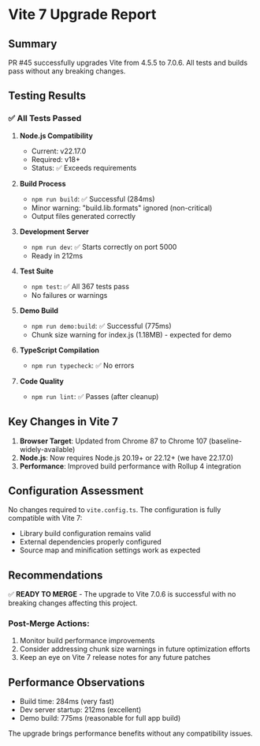 # Vite 7 Upgrade Report

## Summary
PR #45 successfully upgrades Vite from 4.5.5 to 7.0.6. All tests and builds pass without any breaking changes.

## Testing Results

### ✅ All Tests Passed

1. **Node.js Compatibility**
   - Current: v22.17.0
   - Required: v18+
   - Status: ✅ Exceeds requirements

2. **Build Process**
   - `npm run build`: ✅ Successful (284ms)
   - Minor warning: "build.lib.formats" ignored (non-critical)
   - Output files generated correctly

3. **Development Server**
   - `npm run dev`: ✅ Starts correctly on port 5000
   - Ready in 212ms

4. **Test Suite**
   - `npm test`: ✅ All 367 tests pass
   - No failures or warnings

5. **Demo Build**
   - `npm run demo:build`: ✅ Successful (775ms)
   - Chunk size warning for index.js (1.18MB) - expected for demo

6. **TypeScript Compilation**
   - `npm run typecheck`: ✅ No errors

7. **Code Quality**
   - `npm run lint`: ✅ Passes (after cleanup)

## Key Changes in Vite 7

1. **Browser Target**: Updated from Chrome 87 to Chrome 107 (baseline-widely-available)
2. **Node.js**: Now requires Node.js 20.19+ or 22.12+ (we have 22.17.0)
3. **Performance**: Improved build performance with Rollup 4 integration

## Configuration Assessment

No changes required to `vite.config.ts`. The configuration is fully compatible with Vite 7:
- Library build configuration remains valid
- External dependencies properly configured
- Source map and minification settings work as expected

## Recommendations

✅ **READY TO MERGE** - The upgrade to Vite 7.0.6 is successful with no breaking changes affecting this project.

### Post-Merge Actions:
1. Monitor build performance improvements
2. Consider addressing chunk size warnings in future optimization efforts
3. Keep an eye on Vite 7 release notes for any future patches

## Performance Observations

- Build time: 284ms (very fast)
- Dev server startup: 212ms (excellent)
- Demo build: 775ms (reasonable for full app build)

The upgrade brings performance benefits without any compatibility issues.